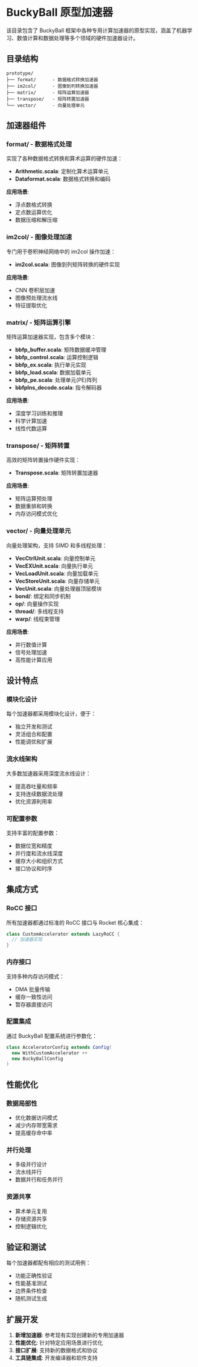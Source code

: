 # BuckyBall 原型加速器

该目录包含了 BuckyBall 框架中各种专用计算加速器的原型实现，涵盖了机器学习、数值计算和数据处理等多个领域的硬件加速器设计。

## 目录结构

```
prototype/
├── format/      - 数据格式转换加速器
├── im2col/      - 图像到列转换加速器
├── matrix/      - 矩阵运算加速器
├── transpose/   - 矩阵转置加速器
└── vector/      - 向量处理单元
```

## 加速器组件

### format/ - 数据格式处理
实现了各种数据格式转换和算术运算的硬件加速：
- **Arithmetic.scala**: 定制化算术运算单元
- **Dataformat.scala**: 数据格式转换和编码

**应用场景**:
- 浮点数格式转换
- 定点数运算优化
- 数据压缩和解压缩

### im2col/ - 图像处理加速
专门用于卷积神经网络中的 im2col 操作加速：
- **im2col.scala**: 图像到列矩阵转换的硬件实现

**应用场景**:
- CNN 卷积层加速
- 图像预处理流水线
- 特征提取优化

### matrix/ - 矩阵运算引擎
矩阵运算加速器实现，包含多个模块：
- **bbfp_buffer.scala**: 矩阵数据缓冲管理
- **bbfp_control.scala**: 运算控制逻辑
- **bbfp_ex.scala**: 执行单元实现
- **bbfp_load.scala**: 数据加载单元
- **bbfp_pe.scala**: 处理单元(PE)阵列
- **bbfpIns_decode.scala**: 指令解码器

**应用场景**:
- 深度学习训练和推理
- 科学计算加速
- 线性代数运算

### transpose/ - 矩阵转置
高效的矩阵转置操作硬件实现：
- **Transpose.scala**: 矩阵转置加速器

**应用场景**:
- 矩阵运算预处理
- 数据重排和转换
- 内存访问模式优化

### vector/ - 向量处理单元
向量处理架构，支持 SIMD 和多线程处理：
- **VecCtrlUnit.scala**: 向量控制单元
- **VecEXUnit.scala**: 向量执行单元
- **VecLoadUnit.scala**: 向量加载单元
- **VecStoreUnit.scala**: 向量存储单元
- **VecUnit.scala**: 向量处理器顶层模块
- **bond/**: 绑定和同步机制
- **op/**: 向量操作实现
- **thread/**: 多线程支持
- **warp/**: 线程束管理

**应用场景**:
- 并行数值计算
- 信号处理加速
- 高性能计算应用

## 设计特点

### 模块化设计
每个加速器都采用模块化设计，便于：
- 独立开发和测试
- 灵活组合和配置
- 性能调优和扩展

### 流水线架构
大多数加速器采用深度流水线设计：
- 提高吞吐量和频率
- 支持连续数据流处理
- 优化资源利用率

### 可配置参数
支持丰富的配置参数：
- 数据位宽和精度
- 并行度和流水线深度
- 缓存大小和组织方式
- 接口协议和时序

## 集成方式

### RoCC 接口
所有加速器都通过标准的 RoCC 接口与 Rocket 核心集成：
```scala
class CustomAccelerator extends LazyRoCC {
  // 加速器实现
}
```

### 内存接口
支持多种内存访问模式：
- DMA 批量传输
- 缓存一致性访问
- 暂存器直接访问

### 配置集成
通过 BuckyBall 配置系统进行参数化：
```scala
class AcceleratorConfig extends Config(
  new WithCustomAccelerator ++
  new BuckyBallConfig
)
```

## 性能优化

### 数据局部性
- 优化数据访问模式
- 减少内存带宽需求
- 提高缓存命中率

### 并行处理
- 多级并行设计
- 流水线并行
- 数据并行和任务并行

### 资源共享
- 算术单元复用
- 存储资源共享
- 控制逻辑优化

## 验证和测试

每个加速器都配有相应的测试用例：
- 功能正确性验证
- 性能基准测试
- 边界条件检查
- 随机测试生成

## 扩展开发

1. **新增加速器**: 参考现有实现创建新的专用加速器
2. **性能优化**: 针对特定应用场景进行优化
3. **接口扩展**: 支持新的数据格式和协议
4. **工具链集成**: 开发编译器和软件支持
